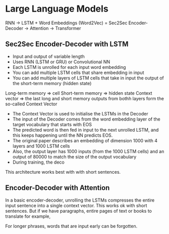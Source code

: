 # Large Language Models

RNN -> LSTM + Word Embeddings (Word2Vec) = Sec2Sec Encoder-Decoder -> Attention -> Transformer

## Sec2Sec Encoder-Decoder with LSTM

- Input and output of variable length
- Uses RNN (LSTM or GRU) or Convolutional NN
- Each LSTM is unrolled for each input word embedding
- You can add multiple LSTM cells that share embedding in input
- You can add multiple layers of LSTM cells that take in input the output of the short-term memory (hidden state)

Long-term memory => cell
Short-term memory => hidden state
Context vector => the last long and short memory outputs from bothh layers form the so-called Context Vector

- The Context Vector is used to initialise the LSTMs in the Decoder
- The input of the Decoder comes from the word embedding layer of the target vocabulary that starts with EOS
- The predicted word is then fed in input to the next unrolled LSTM, and this keeps happening until the NN predicts EOS.
- The original paper describes an embedding of dimension 1000 with 4 layers and 1000 LSTM cells
- Also, the output layer has 1000 inputs (from the 1000 LSTM cells) and an output of 80000 to match the size of the output vocabulary
- During training, the deco

This architecture works best with with short sentences.

## Encoder-Decoder with Attention

In a basic encoder-decoder, unrolling the LSTMs compresses the entire input sentence into a single context vector. This works ok with short sentences. But if we have paragraphs, entire pages of text or books to translate for example,

For longer phrases, words that are input early can be forgotten.
